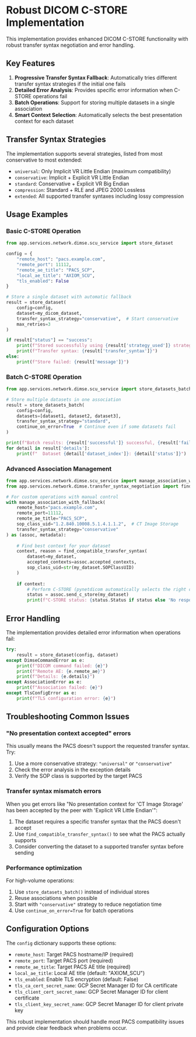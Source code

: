 # Robust DICOM C-STORE Implementation

This implementation provides enhanced DICOM C-STORE functionality with robust transfer syntax negotiation and error handling.

## Key Features

1. **Progressive Transfer Syntax Fallback**: Automatically tries different transfer syntax strategies if the initial one fails
2. **Detailed Error Analysis**: Provides specific error information when C-STORE operations fail
3. **Batch Operations**: Support for storing multiple datasets in a single association
4. **Smart Context Selection**: Automatically selects the best presentation context for each dataset

## Transfer Syntax Strategies

The implementation supports several strategies, listed from most conservative to most extended:

- `universal`: Only Implicit VR Little Endian (maximum compatibility)
- `conservative`: Implicit + Explicit VR Little Endian
- `standard`: Conservative + Explicit VR Big Endian  
- `compression`: Standard + RLE and JPEG 2000 Lossless
- `extended`: All supported transfer syntaxes including lossy compression

## Usage Examples

### Basic C-STORE Operation

```python
from app.services.network.dimse.scu_service import store_dataset

config = {
    "remote_host": "pacs.example.com",
    "remote_port": 11112,
    "remote_ae_title": "PACS_SCP",
    "local_ae_title": "AXIOM_SCU",
    "tls_enabled": False
}

# Store a single dataset with automatic fallback
result = store_dataset(
    config=config,
    dataset=my_dicom_dataset,
    transfer_syntax_strategy="conservative",  # Start conservative
    max_retries=3
)

if result["status"] == "success":
    print(f"Stored successfully using {result['strategy_used']} strategy")
    print(f"Transfer syntax: {result['transfer_syntax']}")
else:
    print(f"Store failed: {result['message']}")
```

### Batch C-STORE Operation

```python
from app.services.network.dimse.scu_service import store_datasets_batch

# Store multiple datasets in one association
result = store_datasets_batch(
    config=config,
    datasets=[dataset1, dataset2, dataset3],
    transfer_syntax_strategy="standard",
    continue_on_error=True  # Continue even if some datasets fail
)

print(f"Batch results: {result['successful']} successful, {result['failed']} failed")
for detail in result['details']:
    print(f"  Dataset {detail['dataset_index']}: {detail['status']}")
```

### Advanced Association Management

```python
from app.services.network.dimse.scu_service import manage_association_with_fallback
from app.services.network.dimse.transfer_syntax_negotiation import find_compatible_transfer_syntax

# For custom operations with manual control
with manage_association_with_fallback(
    remote_host="pacs.example.com",
    remote_port=11112,
    remote_ae_title="PACS_SCP",
    sop_class_uid="1.2.840.10008.5.1.4.1.1.2",  # CT Image Storage
    transfer_syntax_strategy="conservative"
) as (assoc, metadata):
    
    # Find best context for your dataset
    context, reason = find_compatible_transfer_syntax(
        dataset=my_dataset,
        accepted_contexts=assoc.accepted_contexts,
        sop_class_uid=str(my_dataset.SOPClassUID)
    )
    
    if context:
        # Perform C-STORE (pynetdicom automatically selects the right context)
        status = assoc.send_c_store(my_dataset)
        print(f"C-STORE status: {status.Status if status else 'No response'}")
```

## Error Handling

The implementation provides detailed error information when operations fail:

```python
try:
    result = store_dataset(config, dataset)
except DimseCommandError as e:
    print(f"DICOM command failed: {e}")
    print(f"Remote AE: {e.remote_ae}")
    print(f"Details: {e.details}")
except AssociationError as e:
    print(f"Association failed: {e}")
except TlsConfigError as e:
    print(f"TLS configuration error: {e}")
```

## Troubleshooting Common Issues

### "No presentation context accepted" errors

This usually means the PACS doesn't support the requested transfer syntax. Try:

1. Use a more conservative strategy: `"universal"` or `"conservative"`
2. Check the error analysis in the exception details
3. Verify the SOP class is supported by the target PACS

### Transfer syntax mismatch errors

When you get errors like "No presentation context for 'CT Image Storage' has been accepted by the peer with 'Explicit VR Little Endian'":

1. The dataset requires a specific transfer syntax that the PACS doesn't accept
2. Use `find_compatible_transfer_syntax()` to see what the PACS actually supports
3. Consider converting the dataset to a supported transfer syntax before sending

### Performance optimization

For high-volume operations:

1. Use `store_datasets_batch()` instead of individual stores
2. Reuse associations when possible
3. Start with `"conservative"` strategy to reduce negotiation time
4. Use `continue_on_error=True` for batch operations

## Configuration Options

The `config` dictionary supports these options:

- `remote_host`: Target PACS hostname/IP (required)
- `remote_port`: Target PACS port (required) 
- `remote_ae_title`: Target PACS AE title (required)
- `local_ae_title`: Local AE title (default: "AXIOM_SCU")
- `tls_enabled`: Enable TLS encryption (default: False)
- `tls_ca_cert_secret_name`: GCP Secret Manager ID for CA certificate
- `tls_client_cert_secret_name`: GCP Secret Manager ID for client certificate
- `tls_client_key_secret_name`: GCP Secret Manager ID for client private key

This robust implementation should handle most PACS compatibility issues and provide clear feedback when problems occur.

